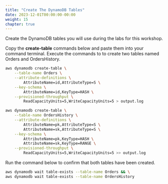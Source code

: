 ```yaml
---
title: "Create The DynamoDB Tables"
date: 2023-12-01T00:00:00-00:00
weight: 15
chapter: true
---
```


Create the DynamoDB tables you will use during the labs for this workshop.

Copy the **create-table** commands below and paste them into your command terminal. Execute the commands to to create two tables named Orders and OrdersHistory.

```bash
aws dynamodb create-table \
    --table-name Orders \
    --attribute-definitions \
        AttributeName=id,AttributeType=S \
    --key-schema \
        AttributeName=id,KeyType=HASH \
    --provisioned-throughput \
        ReadCapacityUnits=5,WriteCapacityUnits=5 > output.log

aws dynamodb create-table \
    --table-name OrdersHistory \
    --attribute-definitions \
        AttributeName=pk,AttributeType=S \
        AttributeName=sk,AttributeType=S \
    --key-schema \
        AttributeName=pk,KeyType=HASH \
        AttributeName=sk,KeyType=RANGE \
    --provisioned-throughput \
        ReadCapacityUnits=5,WriteCapacityUnits=5 >> output.log
```

Run the command below to confirm that both tables have been created.

```bash        
aws dynamodb wait table-exists --table-name Orders && \
aws dynamodb wait table-exists --table-name OrdersHistory
```

